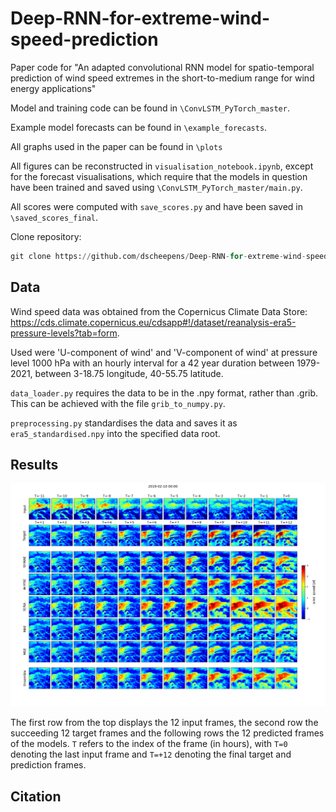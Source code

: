# Deep-RNN-for-extreme-wind-speed-prediction
Paper code for "An adapted convolutional RNN model for spatio-temporal prediction of wind speed extremes in the short-to-medium range for wind energy applications"

Model and training code can be found in `\ConvLSTM_PyTorch_master`. 

Example model forecasts can be found in `\example_forecasts`.

All graphs used in the paper can be found in `\plots`

All figures can be reconstructed in `visualisation_notebook.ipynb`, except for the forecast visualisations, which require that the models in question have been trained and saved using `\ConvLSTM_PyTorch_master/main.py`.   

All scores were computed with `save_scores.py` and have been saved in `\saved_scores_final`. 

Clone repository: 

```python
git clone https://github.com/dscheepens/Deep-RNN-for-extreme-wind-speed-prediction.git 
```

## Data 

Wind speed data was obtained from the Copernicus Climate Data Store: https://cds.climate.copernicus.eu/cdsapp#!/dataset/reanalysis-era5-pressure-levels?tab=form. 

Used were 'U-component of wind' and 'V-component of wind' at pressure level 1000 hPa with an hourly interval for a 42 year duration between 1979-2021, between 3-18.75 longitude, 40-55.75 latitude. 

`data_loader.py` requires the data to be in the .npy format, rather than .grib. This can be achieved with the file `grib_to_numpy.py`.

`preprocessing.py` standardises the data and saves it as `era5_standardised.npy` into the specified data root. 

## Results

<img 
src="front_example.png"
/>

The first row from the top displays the 12 input frames, the second row the succeeding 12 target frames and the following rows the 12 predicted frames of the models. `T` refers to the index of the frame (in hours), with `T=0` denoting the last input frame and `T=+12` denoting the final target and prediction frames.

## Citation 

```python
```
